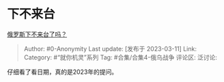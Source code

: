 # 下不来台
[俄罗斯下不来台了吗？](https://www.zhihu.com/question/579007715/answer/2931577294)

> Author: #0-Anonymity
> Last update: [发布于 2023-03-11]
> Link:
> Category: #“就你机灵”系列
> Tag: #合集/合集4-俄乌战争
> 评论区:
> 泛讨论:

仔细看了看日期，真的是2023年的提问。
